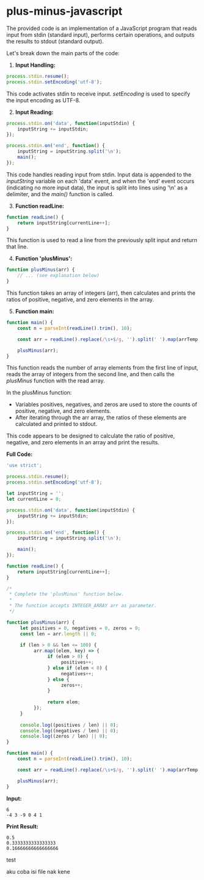# plus-minus-javascript
The provided code is an implementation 
of a JavaScript program that reads input from stdin (standard input), 
performs certain operations, and outputs the results to stdout (standard output).

Let's break down the main parts of the code:

1. **Input Handling:**
```javascript
process.stdin.resume();
process.stdin.setEncoding('utf-8');
```
This code activates stdin to receive input.
*setEncoding* is used to specify the input encoding as UTF-8.

2. **Input Reading:**
```javascript
process.stdin.on('data', function(inputStdin) {
    inputString += inputStdin;
});

process.stdin.on('end', function() {
    inputString = inputString.split('\n');
    main();
});
```
This code handles reading input from stdin. 
Input data is appended to the *inputString* variable on each 'data' event, 
and when the 'end' event occurs (indicating no more input data), 
the input is split into lines using '\n' as a delimiter, and the *main()* function is called.

3. **Function readLine:**
```javascript
function readLine() {
    return inputString[currentLine++];
}
```
This function is used to read a line from the previously split input and return that line.

4. **Function 'plusMinus':**
```javascript
function plusMinus(arr) {
    // ... (see explanation below)
}
```
This function takes an array of integers (arr), 
then calculates and prints the ratios of positive, negative, and zero elements in the array.

5. **Function main:**
```javascript
function main() {
    const n = parseInt(readLine().trim(), 10);

    const arr = readLine().replace(/\s+$/g, '').split(' ').map(arrTemp => parseInt(arrTemp, 10));

    plusMinus(arr);
}
```
This function reads the number of array elements from the first line of input, 
reads the array of integers from the second line, 
and then calls the *plusMinus* function with the read array.

In the plusMinus function:

- Variables positives, negatives, and zeros are used to store the counts of
  positive, negative, and zero elements.
- After iterating through the arr array,
  the ratios of these elements are calculated and printed to stdout.
  
This code appears to be designed to calculate the ratio of positive, 
negative, and zero elements in an array and print the results.

**Full Code:**
```javascript
'use strict';

process.stdin.resume();
process.stdin.setEncoding('utf-8');

let inputString = '';
let currentLine = 0;

process.stdin.on('data', function(inputStdin) {
    inputString += inputStdin;
});

process.stdin.on('end', function() {
    inputString = inputString.split('\n');

    main();
});

function readLine() {
    return inputString[currentLine++];
}

/*
 * Complete the 'plusMinus' function below.
 *
 * The function accepts INTEGER_ARRAY arr as parameter.
 */

function plusMinus(arr) {
     let positives = 0, negatives = 0, zeros = 0;
     const len = arr.length || 0;
      
     if (len > 0 && len <= 100) {
          arr.map((elem, key) => {
               if (elem > 0) {
                    positives++;
               } else if (elem < 0) {
                    negatives++; 
               } else {
                    zeros++;
               }
                  
               return elem; 
          }); 
     } 
     
     console.log((positives / len) || 0);
     console.log((negatives / len) || 0);
     console.log((zeros / len) || 0);      
}

function main() {
    const n = parseInt(readLine().trim(), 10);

    const arr = readLine().replace(/\s+$/g, '').split(' ').map(arrTemp => parseInt(arrTemp, 10));

    plusMinus(arr);
}
```

**Input:**
```
6
-4 3 -9 0 4 1
```

**Print Result:**
```
0.5
0.3333333333333333
0.16666666666666666
```

test

aku coba isi file nak kene
